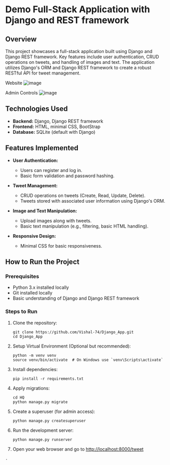 
# Demo Full-Stack Application with Django and REST framework

## Overview
This project showcases a full-stack application built using Django and Django REST framework. Key features include user authentication, CRUD operations on tweets, and handling of images and text. The application utilizes Django's ORM and Django REST framework to create a robust RESTful API for tweet management.

Website
![image](https://github.com/Vishal-74/Django_App/assets/115347234/bddaf167-c274-486c-87c8-a81bb4c197f1)


Admin Controls
![image](https://github.com/Vishal-74/Django_App/assets/115347234/6185cbe0-1be3-46e4-b7a9-565ec7c8cb7c)



## Technologies Used
- **Backend:** Django, Django REST framework
- **Frontend:** HTML, minimal CSS, BootStrap
- **Database:** SQLite (default with Django)

## Features Implemented
- **User Authentication:**
  - Users can register and log in.
  - Basic form validation and password hashing.
  
- **Tweet Management:**
  - CRUD operations on tweets (Create, Read, Update, Delete).
  - Tweets stored with associated user information using Django's ORM.
  
- **Image and Text Manipulation:**
  - Upload images along with tweets.
  - Basic text manipulation (e.g., filtering, basic HTML handling).
  
- **Responsive Design:**
  - Minimal CSS for basic responsiveness.

## How to Run the Project
### Prerequisites
- Python 3.x installed locally
- Git installed locally
- Basic understanding of Django and Django REST framework

### Steps to Run
1. Clone the repository:
   ```
   git clone https://github.com/Vishal-74/Django_App.git
   cd Django_App
   ```

2. Setup Virtual Environment (Optional but recommended):
   ```
   python -m venv venv
   source venv/bin/activate  # On Windows use `venv\Scripts\activate`
   ```

3. Install dependencies:
   ```
   pip install -r requirements.txt
   ```

4. Apply migrations:
    
   ```
   cd HQ
   python manage.py migrate
   ```

5. Create a superuser (for admin access):
   ```
   python manage.py createsuperuser
   ```

6. Run the development server:
   ```
   python manage.py runserver
   ```

7. Open your web browser and go to [http://localhost:8000/tweet](http://localhost:8000/tweet)
```
.
